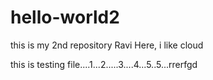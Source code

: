 # hello-world2
this is my 2nd repository
Ravi Here, i like cloud

this is testing file....1...2.....3....4...5..5...rrerfgd
